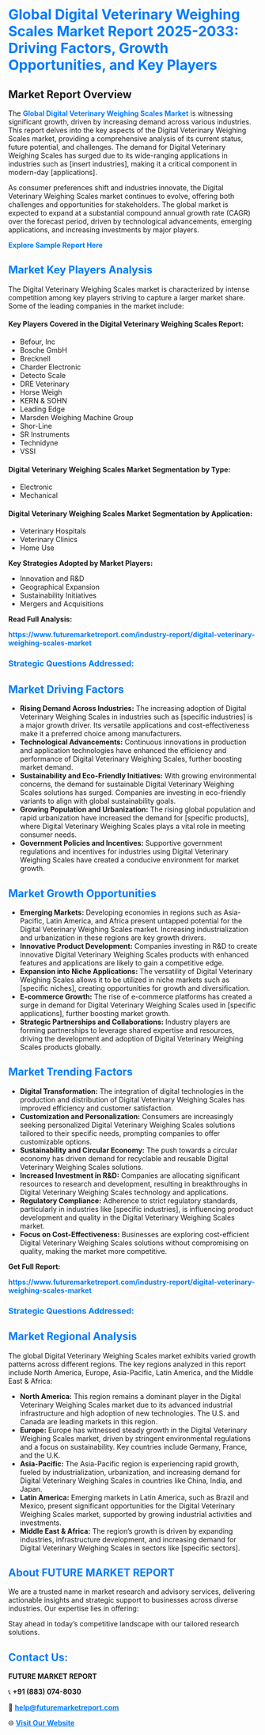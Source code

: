 <h1 style="color: #007BFF;">Global Digital Veterinary Weighing Scales Market Report 2025-2033: Driving Factors, Growth Opportunities, and Key Players</h1>

<section id="overview">
<h2>Market Report Overview</h2>
<p>The <a href="https://www.futuremarketreport.com/industry-report/digital-veterinary-weighing-scales-market" style="color: #007BFF; text-decoration: none;"><strong>Global Digital Veterinary Weighing Scales Market</strong></a> is witnessing significant growth, driven by increasing demand across various industries. This report delves into the key aspects of the Digital Veterinary Weighing Scales market, providing a comprehensive analysis of its current status, future potential, and challenges. The demand for Digital Veterinary Weighing Scales has surged due to its wide-ranging applications in industries such as [insert industries], making it a critical component in modern-day [applications].</p>
<p>As consumer preferences shift and industries innovate, the Digital Veterinary Weighing Scales market continues to evolve, offering both challenges and opportunities for stakeholders. The global market is expected to expand at a substantial compound annual growth rate (CAGR) over the forecast period, driven by technological advancements, emerging applications, and increasing investments by major players.</p>
</section>

<section id="overview">
<p><a href="https://www.futuremarketreport.com/request-sample/reportId=31739" style="color: #007BFF; text-decoration: none;"><strong>Explore Sample Report Here</strong></a></p>
</section>

<section id="key-players">
<h2 style="color: #007BFF;">Market Key Players Analysis</h2>
<p>The Digital Veterinary Weighing Scales market is characterized by intense competition among key players striving to capture a larger market share. Some of the leading companies in the market include:</p>
<h4>Key Players Covered in the Digital Veterinary Weighing Scales Report:</h4>
<ul><li>Befour, Inc</li><li>Bosche GmbH</li><li>Brecknell</li><li>Charder Electronic</li><li>Detecto Scale</li><li>DRE Veterinary</li><li>Horse Weigh</li><li>KERN &amp; SOHN</li><li>Leading Edge</li><li>Marsden Weighing Machine Group</li><li>Shor-Line</li><li>SR Instruments</li><li>Technidyne</li><li>VSSI</li></ul>
<h4>Digital Veterinary Weighing Scales Market Segmentation by Type:</h4>
<ul><li>Electronic</li><li>Mechanical</li></ul>

<h4>Digital Veterinary Weighing Scales Market Segmentation by Application:</h4>
<ul><li>Veterinary Hospitals</li><li>Veterinary Clinics</li><li>Home Use</li></ul>
<p><strong>Key Strategies Adopted by Market Players:</strong></p>
<ul>
<li>Innovation and R&D</li>
<li>Geographical Expansion</li>
<li>Sustainability Initiatives</li>
<li>Mergers and Acquisitions</li>
</ul>
</section>

<section>
<p><strong>Read Full Analysis: </strong></p><a href="https://www.futuremarketreport.com/industry-report/digital-veterinary-weighing-scales-market" style="color: #007BFF; text-decoration: none;"><strong>https://www.futuremarketreport.com/industry-report/digital-veterinary-weighing-scales-market</strong></a>
<h3 style="color: #007BFF;">Strategic Questions Addressed:</h3>
</section>

<section id="driving-factors">
<h2 style="color: #007BFF;">Market Driving Factors</h2>
<ul>
<li><strong>Rising Demand Across Industries:</strong> The increasing adoption of Digital Veterinary Weighing Scales in industries such as [specific industries] is a major growth driver. Its versatile applications and cost-effectiveness make it a preferred choice among manufacturers.</li>
<li><strong>Technological Advancements:</strong> Continuous innovations in production and application technologies have enhanced the efficiency and performance of Digital Veterinary Weighing Scales, further boosting market demand.</li>
<li><strong>Sustainability and Eco-Friendly Initiatives:</strong> With growing environmental concerns, the demand for sustainable Digital Veterinary Weighing Scales solutions has surged. Companies are investing in eco-friendly variants to align with global sustainability goals.</li>
<li><strong>Growing Population and Urbanization:</strong> The rising global population and rapid urbanization have increased the demand for [specific products], where Digital Veterinary Weighing Scales plays a vital role in meeting consumer needs.</li>
<li><strong>Government Policies and Incentives:</strong> Supportive government regulations and incentives for industries using Digital Veterinary Weighing Scales have created a conducive environment for market growth.</li>
</ul>
</section>

<section id="growth-opportunities">
<h2 style="color: #007BFF;">Market Growth Opportunities</h2>
<ul>
<li><strong>Emerging Markets:</strong> Developing economies in regions such as Asia-Pacific, Latin America, and Africa present untapped potential for the Digital Veterinary Weighing Scales market. Increasing industrialization and urbanization in these regions are key growth drivers.</li>
<li><strong>Innovative Product Development:</strong> Companies investing in R&D to create innovative Digital Veterinary Weighing Scales products with enhanced features and applications are likely to gain a competitive edge.</li>
<li><strong>Expansion into Niche Applications:</strong> The versatility of Digital Veterinary Weighing Scales allows it to be utilized in niche markets such as [specific niches], creating opportunities for growth and diversification.</li>
<li><strong>E-commerce Growth:</strong> The rise of e-commerce platforms has created a surge in demand for Digital Veterinary Weighing Scales used in [specific applications], further boosting market growth.</li>
<li><strong>Strategic Partnerships and Collaborations:</strong> Industry players are forming partnerships to leverage shared expertise and resources, driving the development and adoption of Digital Veterinary Weighing Scales products globally.</li>
</ul>
</section>

<section id="trending-factors">
<h2 style="color: #007BFF;">Market Trending Factors</h2>
<ul>
<li><strong>Digital Transformation:</strong> The integration of digital technologies in the production and distribution of Digital Veterinary Weighing Scales has improved efficiency and customer satisfaction.</li>
<li><strong>Customization and Personalization:</strong> Consumers are increasingly seeking personalized Digital Veterinary Weighing Scales solutions tailored to their specific needs, prompting companies to offer customizable options.</li>
<li><strong>Sustainability and Circular Economy:</strong> The push towards a circular economy has driven demand for recyclable and reusable Digital Veterinary Weighing Scales solutions.</li>
<li><strong>Increased Investment in R&D:</strong> Companies are allocating significant resources to research and development, resulting in breakthroughs in Digital Veterinary Weighing Scales technology and applications.</li>
<li><strong>Regulatory Compliance:</strong> Adherence to strict regulatory standards, particularly in industries like [specific industries], is influencing product development and quality in the Digital Veterinary Weighing Scales market.</li>
<li><strong>Focus on Cost-Effectiveness:</strong> Businesses are exploring cost-efficient Digital Veterinary Weighing Scales solutions without compromising on quality, making the market more competitive.</li>
</ul>
</section>

<section>
<p><strong>Get Full Report: </strong></p><a href="https://www.futuremarketreport.com/industry-report/digital-veterinary-weighing-scales-market" style="color: #007BFF; text-decoration: none;"><strong>https://www.futuremarketreport.com/industry-report/digital-veterinary-weighing-scales-market</strong></a>
<h3 style="color: #007BFF;">Strategic Questions Addressed:</h3>
</section>


<section id="regional-analysis">
<h2 style="color: #007BFF;">Market Regional Analysis</h2>
<p>The global Digital Veterinary Weighing Scales market exhibits varied growth patterns across different regions. The key regions analyzed in this report include North America, Europe, Asia-Pacific, Latin America, and the Middle East & Africa:</p>
<ul>
<li><strong>North America:</strong> This region remains a dominant player in the Digital Veterinary Weighing Scales market due to its advanced industrial infrastructure and high adoption of new technologies. The U.S. and Canada are leading markets in this region.</li>
<li><strong>Europe:</strong> Europe has witnessed steady growth in the Digital Veterinary Weighing Scales market, driven by stringent environmental regulations and a focus on sustainability. Key countries include Germany, France, and the U.K.</li>
<li><strong>Asia-Pacific:</strong> The Asia-Pacific region is experiencing rapid growth, fueled by industrialization, urbanization, and increasing demand for Digital Veterinary Weighing Scales in countries like China, India, and Japan.</li>
<li><strong>Latin America:</strong> Emerging markets in Latin America, such as Brazil and Mexico, present significant opportunities for the Digital Veterinary Weighing Scales market, supported by growing industrial activities and investments.</li>
<li><strong>Middle East & Africa:</strong> The region’s growth is driven by expanding industries, infrastructure development, and increasing demand for Digital Veterinary Weighing Scales in sectors like [specific sectors].</li>
</ul>
</section>

<footer>
<h2 style="color: #007BFF;">About FUTURE MARKET REPORT</h2>
<p>We are a trusted name in market research and advisory services, delivering actionable insights and strategic support to businesses across diverse industries. Our expertise lies in offering:</p>

<p>Stay ahead in today’s competitive landscape with our tailored research solutions.</p>

<h2 style="color: #007BFF;">Contact Us:</h2>
<p><strong>FUTURE MARKET REPORT</strong></p>
<p>📞 <strong>+91 (883) 074-8030</strong></p>
<p>📧 <strong><a href="mailto:help@futuremarketreport.com" style="color: #007BFF;">help@futuremarketreport.com</a></strong></p>
<p>🌐 <strong><a href="https://www.futuremarketreport.com/" style="color: #007BFF;">Visit Our Website</a></strong></p>
</footer>